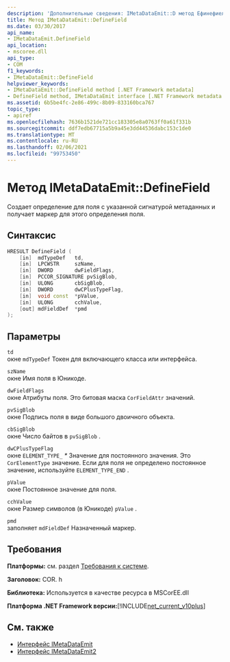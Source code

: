 ```yaml
---
description: 'Дополнительные сведения: IMetaDataEmit::D метод Ефинефиелд'
title: Метод IMetaDataEmit::DefineField
ms.date: 03/30/2017
api_name:
- IMetaDataEmit.DefineField
api_location:
- mscoree.dll
api_type:
- COM
f1_keywords:
- IMetaDataEmit::DefineField
helpviewer_keywords:
- IMetaDataEmit::DefineField method [.NET Framework metadata]
- DefineField method, IMetaDataEmit interface [.NET Framework metadata
ms.assetid: 6b5be4fc-2e86-499c-8b09-833160bca767
topic_type:
- apiref
ms.openlocfilehash: 7636b1521de721cc183305e8a0763ff0a61f331b
ms.sourcegitcommit: ddf7edb67715a5b9a45e3dd44536dabc153c1de0
ms.translationtype: MT
ms.contentlocale: ru-RU
ms.lasthandoff: 02/06/2021
ms.locfileid: "99753450"
---
```

# <a name="imetadataemitdefinefield-method"></a>Метод IMetaDataEmit::DefineField

Создает определение для поля с указанной сигнатурой метаданных и получает маркер для этого определения поля.  
  
## <a name="syntax"></a>Синтаксис  
  
```cpp  
HRESULT DefineField (
    [in]  mdTypeDef   td,
    [in]  LPCWSTR     szName,
    [in]  DWORD       dwFieldFlags,
    [in]  PCCOR_SIGNATURE pvSigBlob,
    [in]  ULONG       cbSigBlob,
    [in]  DWORD       dwCPlusTypeFlag,
    [in]  void const  *pValue,
    [in]  ULONG       cchValue,
    [out] mdFieldDef  *pmd
);  
```  
  
## <a name="parameters"></a>Параметры  

 `td`  
 окне `mdTypeDef` Токен для включающего класса или интерфейса.  
  
 `szName`  
 окне Имя поля в Юникоде.  
  
 `dwFieldFlags`  
 окне Атрибуты поля. Это битовая маска `CorFieldAttr` значений.  
  
 `pvSigBlob`  
 окне Подпись поля в виде большого двоичного объекта.  
  
 `cbSigBlob`  
 окне Число байтов в `pvSigBlob` .  
  
 `dwCPlusTypeFlag`  
 окне `ELEMENT_TYPE_` *\** Значение для постоянного значения. Это `CorElementType` значение. Если для поля не определено постоянное значение, используйте `ELEMENT_TYPE_END` .  
  
 `pValue`  
 окне Постоянное значение для поля.  
  
 `cchValue`  
 окне Размер символов (в Юникоде) `pValue` .  
  
 `pmd`  
 заполняет `mdFieldDef` Назначенный маркер.  
  
## <a name="requirements"></a>Требования  

 **Платформы:** см. раздел [Требования к системе](../../get-started/system-requirements.md).  
  
 **Заголовок:** COR. h  
  
 **Библиотека:** Используется в качестве ресурса в MSCorEE.dll  
  
 **Платформа .NET Framework версии:**[!INCLUDE[net_current_v10plus](../../../../includes/net-current-v10plus-md.md)]  
  
## <a name="see-also"></a>См. также

- [Интерфейс IMetaDataEmit](imetadataemit-interface.md)
- [Интерфейс IMetaDataEmit2](imetadataemit2-interface.md)
